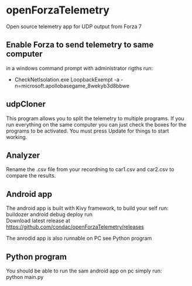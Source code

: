 # openForzaTelemetry
Open source telemetry app for UDP output from Forza 7

## Enable Forza to send telemetry to same computer
in a windows command prompt with administrator rigths run:
 * CheckNetIsolation.exe LoopbackExempt -a -n=microsoft.apollobasegame_8wekyb3d8bbwe

## udpCloner
This program allows you to split the telemetry to multiple programs. If you run everything on the same computer you can just check the boxes for the programs to be activated. You must press Update for things to start working. 

## Analyzer
Rename the .csv file from your recordning to car1.csv and car2.csv to compare the results.

## Android app
The android app is built with Kivy framework, to build your self run: buildozer android debug deploy run  
Download latest release at https://github.com/condac/openForzaTelemetry/releases  

The anrodid app is also runnable on PC see Python program  

## Python program
You should be able to run the sam android app on pc simply run:  
 python main.py

